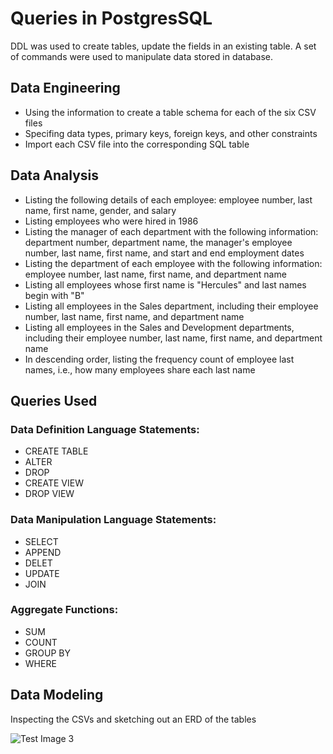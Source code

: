 # Queries in PostgresSQL

 DDL was used to create tables, update the fields in an existing table. A set of commands were used to manipulate data stored in database.
 
 ## Data Engineering   
- Using the information to create a table schema for each of the six CSV files
- Specifing data types, primary keys, foreign keys, and other constraints 
- Import each CSV file into the corresponding SQL table
  
## Data Analysis  
- Listing the following details of each employee: employee number, last name, first name, gender, and salary
- Listing employees who were hired in 1986   
- Listing the manager of each department with the following information: department number, department name, the manager's employee number, last name, first name, and start and end employment dates
- Listing the department of each employee with the following information: employee number, last name, first name, and department name
- Listing all employees whose first name is "Hercules" and last names begin with "B"
- Listing all employees in the Sales department, including their employee number, last name, first name, and department name
- Listing all employees in the Sales and Development departments, including their employee number, last name, first name, and department name
- In descending order, listing the frequency count of employee last names, i.e., how many employees share each last name

## Queries Used
   ### Data Definition Language Statements:
   - CREATE TABLE
   - ALTER
   - DROP 
   - CREATE VIEW
   - DROP VIEW
   ### Data Manipulation Language Statements: 
   - SELECT
   - APPEND
   - DELET
   - UPDATE  
   - JOIN
   ### Aggregate Functions:
   - SUM 
   - COUNT
   - GROUP BY  
   - WHERE
   
## Data Modeling 
Inspecting the CSVs and sketching out an ERD of the tables 


![Test Image 3](https://github.com/mserobabina/MariaS/blob/master/SQL/QuickDBDiagrams.png)
